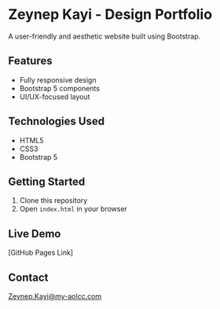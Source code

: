 # Zeynep Kayi - Design Portfolio

A user-friendly and aesthetic website built using Bootstrap.

## Features

- Fully responsive design
- Bootstrap 5 components
- UI/UX-focused layout

## Technologies Used

- HTML5
- CSS3
- Bootstrap 5

## Getting Started

1. Clone this repository
2. Open `index.html` in your browser

## Live Demo

[GitHub Pages Link]

## Contact

Zeynep.Kayi@my-aolcc.com
